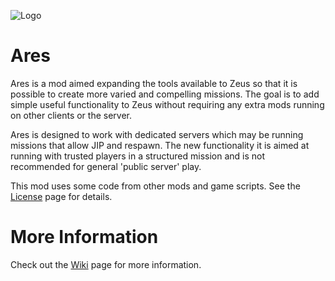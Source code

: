 ![Logo](https://raw.githubusercontent.com/astruyk/Ares/master/wiki/images/Ares_Web_Logo.png)

Ares
====

Ares is a mod aimed expanding the tools available to Zeus so that it is possible to create more varied and compelling missions. The goal is to add simple useful functionality to Zeus without requiring any extra mods running on other clients or the server.

Ares is designed to work with dedicated servers which may be running missions that allow JIP and respawn. The new functionality it is aimed at running with trusted players in a structured mission and is not recommended for general 'public server' play.

This mod uses some code from other mods and game scripts. See the [License](https://github.com/astruyk/Ares/wiki/License) page for details.

# More Information

Check out the [Wiki](https://github.com/astruyk/Ares/wiki) page for more information.
